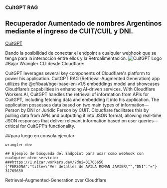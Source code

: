 ### CuitGPT RAG 
## Recuperador Aumentado de nombres Argentinos mediante el ingreso de CUIT/CUIL y DNI.

[CuitGPT](https://cuitgpt.nicar.workers.dev)

Dando la posibilidad de conectar el endpoint a cualquier webhook que se tenga para la interacciòn entre ellos y la Retroalimentación.
![CuitGPT Logo](https://github.com/starlinktuc/rag/blob/main/CuitGPT_Logo_FINAL.png?raw=true)
#Bajar Wrangler CLI desde Cloudflare: 


CuitGPT leverages several key components of Cloudflare's platform to power his application. CuitGPT RAG (Retrieval-Augmented Generation) app utilizes the @cf/baai/bge-base-en-v1.5 embeddings model and showcases Cloudflare’s capabilities in enhancing AI-driven services.
With Cloudflare Workers AI, CuitGPT handles the retrieval of information from APIs for CuitGPT, including fetching data and embedding it into his application. The application possesses data based on two main types of information— Person by DNI or Juridic Person by CUIT. Cloudflare facilitates this by pulling data from APIs and outputting it into JSON format, allowing real-time JSON responses that deliver relevant information based on user queries—critical for CuitGPT’s functionality.

##para luego en consola ejecutar:

```
wrangler dev

## Ejemplo de búsqueda del Endpoint para usar como webhook con cualquier otro servicio:
###https://1.nicar.workers.dev/?dni=31765650
{"PERSONA":"title=\"Ver detalles de AVILA ROMAN JAVIER\"","DNI":"="}
31765650
```

Retrieval-Augmented-Generation over Cloudflare

